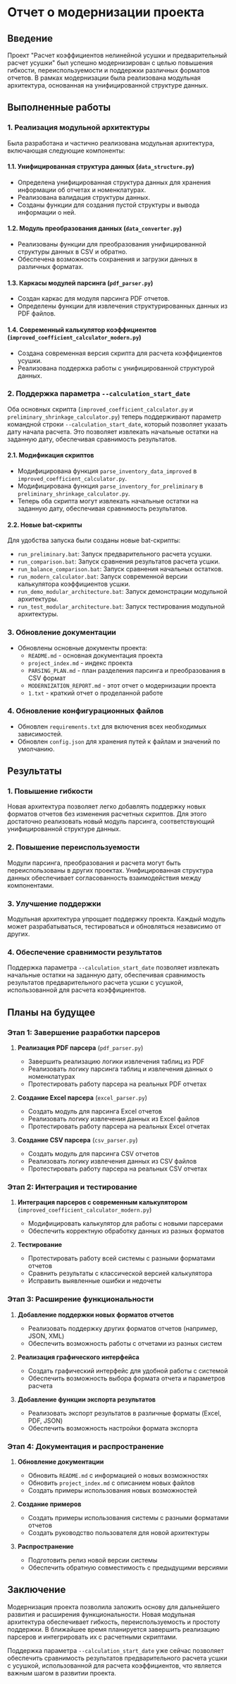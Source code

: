 # Отчет о модернизации проекта

## Введение
Проект "Расчет коэффициентов нелинейной усушки и предварительный расчет усушки" был успешно модернизирован с целью повышения гибкости, переиспользуемости и поддержки различных форматов отчетов. В рамках модернизации была реализована модульная архитектура, основанная на унифицированной структуре данных.

## Выполненные работы

### 1. Реализация модульной архитектуры
Была разработана и частично реализована модульная архитектура, включающая следующие компоненты:

#### 1.1. Унифицированная структура данных (`data_structure.py`)
- Определена унифицированная структура данных для хранения информации об отчетах и номенклатурах.
- Реализована валидация структуры данных.
- Созданы функции для создания пустой структуры и вывода информации о ней.

#### 1.2. Модуль преобразования данных (`data_converter.py`)
- Реализованы функции для преобразования унифицированной структуры данных в CSV и обратно.
- Обеспечена возможность сохранения и загрузки данных в различных форматах.

#### 1.3. Каркасы модулей парсинга (`pdf_parser.py`)
- Создан каркас для модуля парсинга PDF отчетов.
- Определены функции для извлечения структурированных данных из PDF файлов.

#### 1.4. Современный калькулятор коэффициентов (`improved_coefficient_calculator_modern.py`)
- Создана современная версия скрипта для расчета коэффициентов усушки.
- Реализована поддержка работы с унифицированной структурой данных.

### 2. Поддержка параметра `--calculation_start_date`
Оба основных скрипта (`improved_coefficient_calculator.py` и `preliminary_shrinkage_calculator.py`) теперь поддерживают параметр командной строки `--calculation_start_date`, который позволяет указать дату начала расчета. Это позволяет извлекать начальные остатки на заданную дату, обеспечивая сравнимость результатов.

#### 2.1. Модификация скриптов
- Модифицирована функция `parse_inventory_data_improved` в `improved_coefficient_calculator.py`.
- Модифицирована функция `parse_inventory_for_preliminary` в `preliminary_shrinkage_calculator.py`.
- Теперь оба скрипта могут извлекать начальные остатки на заданную дату, обеспечивая сравнимость результатов.

#### 2.2. Новые bat-скрипты
Для удобства запуска были созданы новые bat-скрипты:
- `run_preliminary.bat`: Запуск предварительного расчета усушки.
- `run_comparison.bat`: Запуск сравнения результатов расчета усшки.
- `run_balance_comparison.bat`: Запуск сравнения начальных остатков.
- `run_modern_calculator.bat`: Запуск современной версии калькулятора коэффициентов усшки.
- `run_demo_modular_architecture.bat`: Запуск демонстрации модульной архитектуры.
- `run_test_modular_architecture.bat`: Запуск тестирования модульной архитектуры.

### 3. Обновление документации
- Обновлены основные документы проекта:
  - `README.md` - основная документация проекта
  - `project_index.md` - индекс проекта
  - `PARSING_PLAN.md` - план разделения парсинга и преобразования в CSV формат
  - `MODERNIZATION_REPORT.md` - этот отчет о модернизации проекта
  - `1.txt` - краткий отчет о проделанной работе

### 4. Обновление конфигурационных файлов
- Обновлен `requirements.txt` для включения всех необходимых зависимостей.
- Обновлен `config.json` для хранения путей к файлам и значений по умолчанию.

## Результаты

### 1. Повышение гибкости
Новая архитектура позволяет легко добавлять поддержку новых форматов отчетов без изменения расчетных скриптов. Для этого достаточно реализовать новый модуль парсинга, соответствующий унифицированной структуре данных.

### 2. Повышение переиспользуемости
Модули парсинга, преобразования и расчета могут быть переиспользованы в других проектах. Унифицированная структура данных обеспечивает согласованность взаимодействия между компонентами.

### 3. Улучшение поддержки
Модульная архитектура упрощает поддержку проекта. Каждый модуль может разрабатываться, тестироваться и обновляться независимо от других.

### 4. Обеспечение сравнимости результатов
Поддержка параметра `--calculation_start_date` позволяет извлекать начальные остатки на заданную дату, обеспечивая сравнимость результатов предварительного расчета усшки с усушкой, использованной для расчета коэффициентов.

## Планы на будущее

### Этап 1: Завершение разработки парсеров
1.  **Реализация PDF парсера** (`pdf_parser.py`)
    - Завершить реализацию логики извлечения таблиц из PDF
    - Реализовать логику парсинга таблиц и извлечения данных о номенклатурах
    - Протестировать работу парсера на реальных PDF отчетах

2.  **Создание Excel парсера** (`excel_parser.py`)
    - Создать модуль для парсинга Excel отчетов
    - Реализовать логику извлечения данных из Excel файлов
    - Протестировать работу парсера на реальных Excel отчетах

3.  **Создание CSV парсера** (`csv_parser.py`)
    - Создать модуль для парсинга CSV отчетов
    - Реализовать логику извлечения данных из CSV файлов
    - Протестировать работу парсера на реальных CSV отчетах

### Этап 2: Интеграция и тестирование
1.  **Интеграция парсеров с современным калькулятором** (`improved_coefficient_calculator_modern.py`)
    - Модифицировать калькулятор для работы с новыми парсерами
    - Обеспечить корректную обработку данных из разных форматов

2.  **Тестирование**
    - Протестировать работу всей системы с разными форматами отчетов
    - Сравнить результаты с классической версией калькулятора
    - Исправить выявленные ошибки и недочеты

### Этап 3: Расширение функциональности
1.  **Добавление поддержки новых форматов отчетов**
    - Реализовать поддержку других форматов отчетов (например, JSON, XML)
    - Обеспечить возможность работы с отчетами из разных систем

2.  **Реализация графического интерфейса**
    - Создать графический интерфейс для удобной работы с системой
    - Обеспечить возможность выбора формата отчета и параметров расчета

3.  **Добавление функции экспорта результатов**
    - Реализовать экспорт результатов в различные форматы (Excel, PDF, JSON)
    - Обеспечить возможность настройки формата экспорта

### Этап 4: Документация и распространение
1.  **Обновление документации**
    - Обновить `README.md` с информацией о новых возможностях
    - Обновить `project_index.md` с описанием новых файлов
    - Создать примеры использования новых возможностей

2.  **Создание примеров**
    - Создать примеры использования системы с разными форматами отчетов
    - Создать руководство пользователя для новой архитектуры

3.  **Распространение**
    - Подготовить релиз новой версии системы
    - Обеспечить обратную совместимость с предыдущими версиями

## Заключение
Модернизация проекта позволила заложить основу для дальнейшего развития и расширения функциональности. Новая модульная архитектура обеспечивает гибкость, переиспользуемость и простоту поддержки. В ближайшее время планируется завершить реализацию парсеров и интегрировать их с расчетными скриптами.

Поддержка параметра `--calculation_start_date` уже сейчас позволяет обеспечить сравнимость результатов предварительного расчета усшки с усушкой, использованной для расчета коэффициентов, что является важным шагом в развитии проекта.